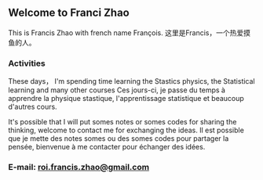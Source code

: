 ## Welcome to Franci Zhao
This is Francis Zhao with french name François.
这里是Francis，一个热爱摸鱼的人。
### Activities

These days， I'm spending time learning the Stastics physics, the Statistical learning and many other courses
Ces jours-ci, je passe du temps à apprendre la physique stastique, l'apprentissage statistique et beaucoup d'autres cours.

It's possible that I will put somes notes or somes codes for sharing the thinking, welcome to contact me for exchanging the ideas.
Il est possible que je mette des notes somes ou des somes codes pour partager la pensée, bienvenue à me contacter pour échanger des idées.




### E-mail: roi.francis.zhao@gmail.com


